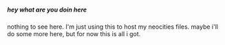 ##### hey what are you doin here
nothing to see here. I'm just using this to host my neocities files. maybe i'll do some more here, but for now this is all i got. 
